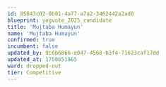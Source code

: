 ```yaml
---
id: 85843c02-0b91-4a77-a7a2-3462442a2ad0
blueprint: yegvote_2025_candidate
title: 'Mujtaba Humayun'
name: 'Mujtaba Humayun'
confirmed: true
incumbent: false
updated_by: 9c6b6866-e047-4568-b3f4-71623caf17dd
updated_at: 1758651965
ward: dropped-out
tier: Competitive
---
```

